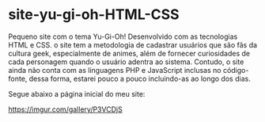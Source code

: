 # site-yu-gi-oh-HTML-CSS
Pequeno site com o tema Yu-Gi-Oh! Desenvolvido com as tecnologias HTML e CSS. o site tem a metodologia de cadastrar usuários que são fãs da cultura geek, especialmente de animes, além de fornecer curiosidades de cada personagem quando o usuário adentra ao sistema. Contudo, o site ainda não conta com as linguagens PHP e JavaScript inclusas no código-fonte, dessa forma, estarei pouco a pouco incluindo-as ao longo
dos dias.

Segue abaixo a página inicial do meu site: 

https://imgur.com/gallery/P3VCDjS
